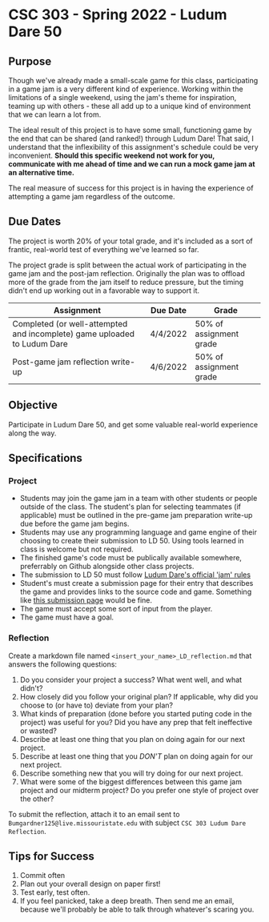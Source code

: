 # CSC 303 - Spring 2022 - Ludum Dare 50

## Purpose
Though we've already made a small-scale game for this class, participating in a game jam is a very
different kind of experience. Working within the limitations of a single weekend, using the jam's 
theme for inspiration, teaming up with others - these all add up to a unique kind of environment
that we can learn a lot from.

The ideal result of this project is to have some small, functioning game by the end that can be 
shared (and ranked!) through Ludum Dare! That said, I understand that the inflexibility of this 
assignment's schedule could be very inconvenient. **Should this specific weekend not work for you,**
**communicate with me ahead of time and we can run a mock game jam at an alternative time.**

The real measure of success for this project is in having the experience of attempting a game jam 
regardless of the outcome.

## Due Dates
The project is worth 20% of your total grade, and it's included as a sort of frantic, real-world
test of everything we've learned so far. 

The project grade is split between the actual work of participating in the game jam and the
post-jam reflection. Originally the plan was to offload more of the grade from the jam itself
to reduce pressure, but the timing didn't end up working out in a favorable way to support it.

Assignment                                                               | Due Date | Grade
------------------------------------------------------------------------ | -------- | ----------------------
Completed (or well-attempted and incomplete) game uploaded to Ludum Dare | 4/4/2022 | 50% of assignment grade
Post-game jam reflection write-up                                        | 4/6/2022 | 50% of assignment grade

## Objective
Participate in Ludum Dare 50, and get some valuable real-world experience along the way.

## Specifications
### Project
 * Students may join the game jam in a team with other students or people outside of the class.
   The student's plan for selecting teammates (if applicable) must be outlined in the pre-game jam
   preparation write-up due before the game jam begins.
 * Students may use any programming language and game engine of their choosing to create their 
   submission to LD 50. Using tools learned in class is welcome but not required.
 * The finished game's code must be publically available somewhere, preferrably on Github alongside
   other class projects.
 * The submission to LD 50 must follow 
   [Ludum Dare's official 'jam' rules](https://ldjam.com/events/ludum-dare/rules)
 * Student's must create a submission page for their entry that describes the game and provides
   links to the source code and game. Something like 
   [this submission page](https://ldjam.com/events/ludum-dare/49/tug-of-warriors-local-2-player) 
   would be fine.
 * The game must accept some sort of input from the player.
 * The game must have a goal.

### Reflection
Create a markdown file named `<insert_your_name>_LD_reflection.md` that answers the following 
questions:
 1. Do you consider your project a success? What went well, and what didn't?
 2. How closely did you follow your original plan? If applicable, why did you choose to 
   (or have to) deviate from your plan?
 3. What kinds of preparation (done before you started puting code in the project) was useful for 
   you? Did you have any prep that felt ineffective or wasted?
 4. Describe at least one thing that you plan on doing again for our next project.
 5. Describe at least one thing that you *DON'T* plan on doing again for our next project.
 6. Describe something new that you will try doing for our next project.
 7. What were some of the biggest differences between this game jam project and our midterm project?
    Do you prefer one style of project over the other?

To submit the reflection, attach it to an email sent 
to `Bumgardner125@live.missouristate.edu` with subject `CSC 303 Ludum Dare Reflection`.

## Tips for Success
 1. Commit often
 2. Plan out your overall design on paper first!
 3. Test early, test often.
 4. If you feel panicked, take a deep breath. Then send me an email, because we'll probably be able to talk through whatever's scaring you.
